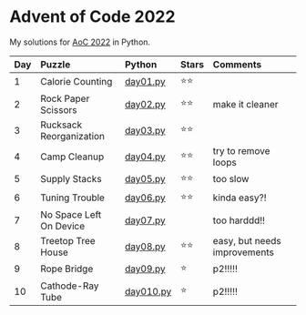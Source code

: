 # Advent of Code 2022

My solutions for [AoC 2022](https://adventofcode.com/2022/) in Python.

| Day  | Puzzle                  | Python                        | Stars | Comments                     |
| :--- | :---------------------- | :---------------------------- | :---- | :--------------------------- |
| 1    | Calorie Counting        | [day01.py](day01/day01.py)    | ⭐⭐    |                              |
| 2    | Rock Paper Scissors     | [day02.py](day02/day02.py)    | ⭐⭐    | make it cleaner              |
| 3    | Rucksack Reorganization | [day03.py](day03/day03.py)    | ⭐⭐    |                              |
| 4    | Camp Cleanup            | [day04.py](day04/day04.py)    | ⭐⭐    | try to remove loops          |
| 5    | Supply Stacks           | [day05.py](day05/day05.py)    | ⭐⭐    | too slow                     |
| 6    | Tuning Trouble          | [day06.py](day06/day06.py)    | ⭐⭐    | kinda easy?!                 |
| 7    | No Space Left On Device | [day07.py](day07/day07.py)    |       | too harddd!!                 |
| 8    | Treetop Tree House      | [day08.py](day08/day08.py)    | ⭐⭐    | easy, but needs improvements |
| 9    | Rope Bridge             | [day09.py](day09/day09.py)    | ⭐     | p2!!!!!                      |
| 10   | Cathode-Ray Tube        | [day010.py](day010/day010.py) | ⭐     | p2!!!!!                      |